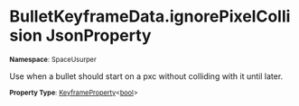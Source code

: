 # BulletKeyframeData.ignorePixelCollision JsonProperty

<small>**Namespace**: SpaceUsurper</small>

Use when a bullet should start on a pxc without colliding with it until later.

<small>**Property Type**: [KeyframeProperty](../KeyframeProperty-1.md)&lt;[bool](https://docs.microsoft.com/en-us/dotnet/api/system.boolean?view=netframework-4.5)&gt;</small>

